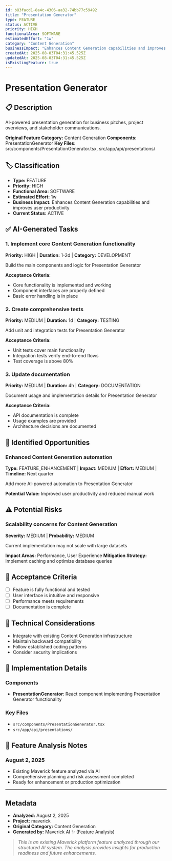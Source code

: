 ```yaml
---
id: b83facd1-8a4c-4306-aa32-74bb77c59492
title: "Presentation Generator"
type: FEATURE
status: ACTIVE
priority: HIGH
functionalArea: SOFTWARE
estimatedEffort: "1w"
category: "Content Generation"
businessImpact: "Enhances Content Generation capabilities and improves user productivity"
createdAt: 2025-08-03T04:31:45.525Z
updatedAt: 2025-08-03T04:31:45.525Z
isExistingFeature: true
---
```


# Presentation Generator

## 📋 Description
AI-powered presentation generation for business pitches, project overviews, and stakeholder communications.

**Original Feature Category:** Content Generation
**Components:** PresentationGenerator
**Key Files:** src/components/PresentationGenerator.tsx, src/app/api/presentations/

## 🏷️ Classification
- **Type:** FEATURE
- **Priority:** HIGH
- **Functional Area:** SOFTWARE
- **Estimated Effort:** 1w
- **Business Impact:** Enhances Content Generation capabilities and improves user productivity
- **Current Status:** ACTIVE

## ✅ AI-Generated Tasks

### 1. Implement core Content Generation functionality
**Priority:** HIGH | **Duration:** 1-2d | **Category:** DEVELOPMENT

Build the main components and logic for Presentation Generator

**Acceptance Criteria:**
- Core functionality is implemented and working
- Component interfaces are properly defined
- Basic error handling is in place

### 2. Create comprehensive tests
**Priority:** MEDIUM | **Duration:** 1d | **Category:** TESTING

Add unit and integration tests for Presentation Generator

**Acceptance Criteria:**
- Unit tests cover main functionality
- Integration tests verify end-to-end flows
- Test coverage is above 80%

### 3. Update documentation
**Priority:** MEDIUM | **Duration:** 4h | **Category:** DOCUMENTATION

Document usage and implementation details for Presentation Generator

**Acceptance Criteria:**
- API documentation is complete
- Usage examples are provided
- Architecture decisions are documented


## 🚀 Identified Opportunities

### Enhanced Content Generation automation
**Type:** FEATURE_ENHANCEMENT | **Impact:** MEDIUM | **Effort:** MEDIUM | **Timeline:** Next quarter

Add more AI-powered automation to Presentation Generator

**Potential Value:** Improved user productivity and reduced manual work


## ⚠️ Potential Risks

### Scalability concerns for Content Generation
**Severity:** MEDIUM | **Probability:** MEDIUM

Current implementation may not scale with large datasets

**Impact Areas:** Performance, User Experience
**Mitigation Strategy:** Implement caching and optimize database queries


## 🎯 Acceptance Criteria

- [ ] Feature is fully functional and tested
- [ ] User interface is intuitive and responsive
- [ ] Performance meets requirements
- [ ] Documentation is complete

## 🔧 Technical Considerations

- Integrate with existing Content Generation infrastructure
- Maintain backward compatibility
- Follow established coding patterns
- Consider security implications

## 📁 Implementation Details

### Components
- **PresentationGenerator**: React component implementing Presentation Generator functionality

### Key Files
- `src/components/PresentationGenerator.tsx`
- `src/app/api/presentations/`

## 💬 Feature Analysis Notes

### August 2, 2025
- Existing Maverick feature analyzed via AI
- Comprehensive planning and risk assessment completed
- Ready for enhancement or production optimization

---

## Metadata
- **Analyzed:** August 2, 2025
- **Project:** maverick
- **Original Category:** Content Generation
- **Generated by:** Maverick AI ✨ (Feature Analysis)

> _This is an existing Maverick platform feature analyzed through our structured AI system. The analysis provides insights for production readiness and future enhancements._
